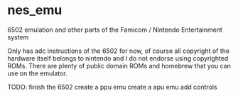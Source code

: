 # nes_emu
6502 emulation and other parts of the Famicom / Nintendo Entertainment system

Only has adc instructions of the 6502 for now, of course all copyright of the hardware itself belongs to nintendo and I do not endorse using copyrighted ROMs. There are plenty of public domain ROMs and homebrew that you can use on the emulator.

TODO:
finish the 6502
create a ppu emu
create a apu emu
add controls
